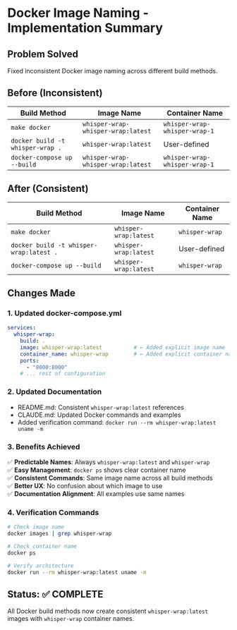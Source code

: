 # Docker Image Naming - Implementation Summary

## Problem Solved
Fixed inconsistent Docker image naming across different build methods.

## Before (Inconsistent)
| Build Method | Image Name | Container Name |
|-------------|------------|----------------|
| `make docker` | `whisper-wrap-whisper-wrap:latest` | `whisper-wrap-whisper-wrap-1` |
| `docker build -t whisper-wrap .` | `whisper-wrap:latest` | User-defined |
| `docker-compose up --build` | `whisper-wrap-whisper-wrap:latest` | `whisper-wrap-whisper-wrap-1` |

## After (Consistent)
| Build Method | Image Name | Container Name |
|-------------|------------|----------------|
| `make docker` | `whisper-wrap:latest` | `whisper-wrap` |
| `docker build -t whisper-wrap:latest .` | `whisper-wrap:latest` | User-defined |
| `docker-compose up --build` | `whisper-wrap:latest` | `whisper-wrap` |

## Changes Made

### 1. Updated docker-compose.yml
```yaml
services:
  whisper-wrap:
    build: .
    image: whisper-wrap:latest          # ← Added explicit image name
    container_name: whisper-wrap        # ← Added explicit container name
    ports:
      - "8000:8000"
    # ... rest of configuration
```

### 2. Updated Documentation
- README.md: Consistent `whisper-wrap:latest` references
- CLAUDE.md: Updated Docker commands and examples
- Added verification command: `docker run --rm whisper-wrap:latest uname -m`

### 3. Benefits Achieved
✅ **Predictable Names**: Always `whisper-wrap:latest` and `whisper-wrap`  
✅ **Easy Management**: `docker ps` shows clear container name  
✅ **Consistent Commands**: Same image name across all build methods  
✅ **Better UX**: No confusion about which image to use  
✅ **Documentation Alignment**: All examples use same names  

### 4. Verification Commands
```bash
# Check image name
docker images | grep whisper-wrap

# Check container name  
docker ps

# Verify architecture
docker run --rm whisper-wrap:latest uname -m
```

## Status: ✅ COMPLETE
All Docker build methods now create consistent `whisper-wrap:latest` images with `whisper-wrap` container names.